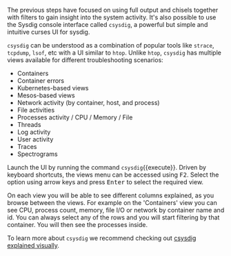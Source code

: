 The previous steps have focused on using full output and chisels together with filters to gain insight into the system activity. It's also possible to use the Sysdig console interface called `csysdig`, a powerful but simple and intuitive curses UI for sysdig.

`csysdig` can be understood as a combination of popular tools like `strace`, `tcpdump`, `lsof`, etc with a UI similar to `htop`. Unlike `htop`, `csysdig` has multiple views available for different troubleshooting scenarios:

- Containers
- Container errors
- Kubernetes-based views
- Mesos-based views
- Network activity (by container, host, and process)
- File activities
- Processes activity / CPU / Memory / File
- Threads
- Log activity
- User activity
- Traces
- Spectrograms

Launch the UI by running the command `csysdig`{{execute}}. Driven by keyboard shortcuts, the views menu can be accessed using <kbd>F2</kbd>. Select the option using arrow keys and press <kbd>Enter</kbd> to select the required view.

On each view you will be able to see different columns explained, as you browse between the views. For example on the 'Containers' view you can see CPU, process count, memory, file I/O or network by container name and id. You can always select any of the rows and you will start filtering by that container. You will then see the processes inside.

To learn more about `csysdig` we recommend checking out [csysdig explained visually](https://sysdig.com/blog/csysdig-explained-visually/).
